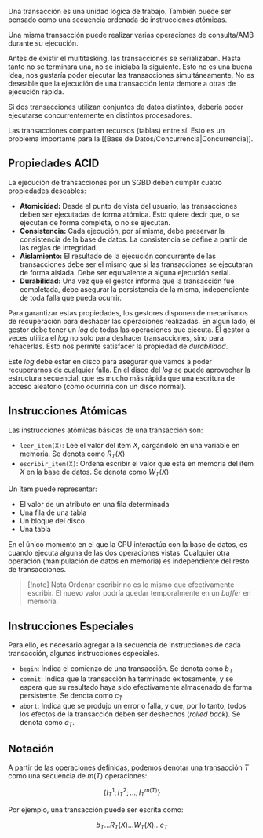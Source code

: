 Una transacción es una unidad lógica de trabajo. También puede ser pensado como una secuencia ordenada de instrucciones atómicas.

Una misma transacción puede realizar varias operaciones de consulta/AMB durante su ejecución.

Antes de existir el multitasking, las transacciones se serializaban. Hasta tanto no se terminara una, no se iniciaba la siguiente. Esto no es una buena idea, nos gustaría poder ejecutar las transacciones simultáneamente. No es deseable que la ejecución de una transacción lenta demore a otras de ejecución rápida.

Si dos transacciones utilizan conjuntos de datos distintos, debería poder ejecutarse concurrentemente en distintos procesadores.

Las transacciones comparten recursos (tablas) entre sí. Esto es un problema importante para la [[Base de Datos/Concurrencia|Concurrencia]].

## Propiedades ACID

La ejecución de transacciones por un SGBD deben cumplir cuatro propiedades deseables:

- **Atomicidad:** Desde el punto de vista del usuario, las transacciones deben ser ejecutadas de forma atómica. Esto quiere decir que, o se ejecutan de forma completa, o no se ejecutan.
- **Consistencia:** Cada ejecución, por sí misma, debe preservar la consistencia de la base de datos. La consistencia se define a partir de las reglas de integridad.
- **Aislamiento:** El resultado de la ejecución concurrente de las transacciones debe ser el mismo que si las transacciones se ejecutaran de forma aislada. Debe ser equivalente a alguna ejecución serial.
- **Durabilidad:** Una vez que el gestor informa que la transacción fue completada, debe asegurar la persistencia de la misma, independiente de toda falla que pueda ocurrir.

Para garantizar estas propiedades, los gestores disponen de mecanismos de recuperación para deshacer las operaciones realizadas. En algún lado, el gestor debe tener un *log* de todas las operaciones que ejecuta. El gestor a veces utiliza el *log* no solo para deshacer transacciones, sino para rehacerlas. Esto nos permite satisfacer la propiedad de *durabilidad*.

Este *log* debe estar en disco para asegurar que vamos a poder recuperarnos de cualquier falla. En el disco del *log* se puede aprovechar la estructura secuencial, que es mucho más rápida que una escritura de acceso aleatorio (como ocurriría con un disco normal).

## Instrucciones Atómicas

Las instrucciones atómicas básicas de una transacción son:

- `leer_item(X)`: Lee el valor del ítem $X$, cargándolo en una variable en memoria. Se denota como $R_T(X)$
- `escribir_item(X)`: Ordena escribir el valor que está en memoria del ítem $X$ en la base de datos. Se denota como $W_T(X)$

Un ítem puede representar:

- El valor de un atributo en una fila determinada
- Una fila de una tabla
- Un bloque del disco
- Una tabla

En el único momento en el que la CPU interactúa con la base de datos, es cuando ejecuta alguna de las dos operaciones vistas. Cualquier otra operación (manipulación de datos en memoria) es independiente del resto de transacciones.

> [!note] Nota
> Ordenar escribir no es lo mismo que efectivamente escribir. El nuevo valor podría quedar temporalmente en un *buffer* en memoría.

## Instrucciones Especiales

Para ello, es necesario agregar a la secuencia de instrucciones de cada transacción, algunas instrucciones especiales.

- `begin`: Indica el comienzo de una transacción. Se denota como $b_T$
- `commit`: Indica que la transacción ha terminado exitosamente, y se espera que su resultado haya sido efectivamente almacenado de forma persistente. Se denota como $c_T$
- `abort`: Indica que se produjo un error o falla, y que, por lo tanto, todos los efectos de la transacción deben ser deshechos (*rolled back*). Se denota como $a_T$.

## Notación

A partir de las operaciones definidas, podemos denotar una transacción $T$ como una secuencia de $m(T)$ operaciones:

$$
\{I_T^1; I_T^2; \dots; I_T^{m(T)}\}
$$

Por ejemplo, una transacción puede ser escrita como:

$$
b_T\dots R_T(X)\dots W_T(X)\dots c_T
$$
